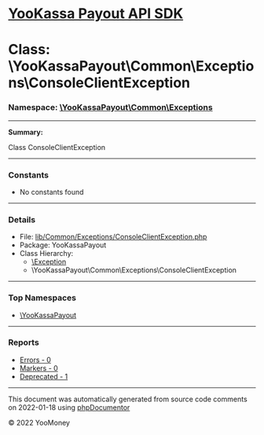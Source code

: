 # [YooKassa Payout API SDK](../home.md)

# Class: \YooKassaPayout\Common\Exceptions\ConsoleClientException
### Namespace: [\YooKassaPayout\Common\Exceptions](../namespaces/yookassapayout-common-exceptions.md)
---
**Summary:**

Class ConsoleClientException

---
### Constants
* No constants found
---
### Details
* File: [lib/Common/Exceptions/ConsoleClientException.php](../../lib/Common/Exceptions/ConsoleClientException.php)
* Package: YooKassaPayout
* Class Hierarchy: 
  * [\Exception](\Exception)
  * \YooKassaPayout\Common\Exceptions\ConsoleClientException


---

### Top Namespaces

* [\YooKassaPayout](../namespaces/yookassapayout.md)

---

### Reports
* [Errors - 0](../reports/errors.md)
* [Markers - 0](../reports/markers.md)
* [Deprecated - 1](../reports/deprecated.md)

---

This document was automatically generated from source code comments on 2022-01-18 using [phpDocumentor](http://www.phpdoc.org/)

&copy; 2022 YooMoney